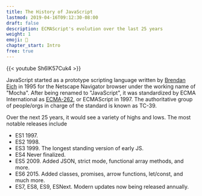 ```yaml
---
title: The History of JavaScript
lastmod: 2019-04-16T09:12:30-08:00
draft: false
description: ECMAScript's evolution over the last 25 years
weight: 1
emoji: 📜
chapter_start: Intro 
free: true
---
```


{{< youtube Sh6lK57Cuk4 >}}

JavaScript started as a prototype scripting language written by [Brendan Eich](https://en.wikipedia.org/wiki/Brendan_Eich) in 1995 for the Netscape Navigator browser under the working name of "Mocha". After being renamed to "JavaScript", it was standardized by ECMA International as [ECMA-262](https://www.ecma-international.org/publications/standards/Ecma-262-arch.htm), or ECMAScript in 1997. The authoritative group of people/orgs in charge of the standard is known as TC-39. 

Over the next 25 years, it would see a variety of highs and lows. The most notable releases include 

- ES1 1997.
- ES2 1998.
- ES3 1999. The longest standing version of early JS. 
- ES4 Never finalized. 
- ES5 2009. Added JSON, strict mode, functional array methods, and more. 
- ES6 2015. Added classes, promises, arrow functions, let/const, and much more.
- ES7, ES8, ES9, ESNext. Modern updates now being released annually. 

